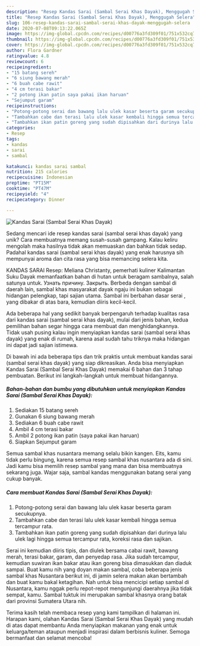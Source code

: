 ```yaml
---
description: "Resep Kandas Sarai (Sambal Serai Khas Dayak), Menggugah Selera"
title: "Resep Kandas Sarai (Sambal Serai Khas Dayak), Menggugah Selera"
slug: 106-resep-kandas-sarai-sambal-serai-khas-dayak-menggugah-selera
date: 2020-07-08T09:13:22.065Z
image: https://img-global.cpcdn.com/recipes/d00776a3fd309f01/751x532cq70/kandas-sarai-sambal-serai-khas-dayak-foto-resep-utama.jpg
thumbnail: https://img-global.cpcdn.com/recipes/d00776a3fd309f01/751x532cq70/kandas-sarai-sambal-serai-khas-dayak-foto-resep-utama.jpg
cover: https://img-global.cpcdn.com/recipes/d00776a3fd309f01/751x532cq70/kandas-sarai-sambal-serai-khas-dayak-foto-resep-utama.jpg
author: Flora Gardner
ratingvalue: 4.8
reviewcount: 6
recipeingredient:
- "15 batang sereh"
- "6 siung bawang merah"
- "6 buah cabe rawit"
- "4 cm terasi bakar"
- "2 potong ikan patin saya pakai ikan haruan"
- "Sejumput garam"
recipeinstructions:
- "Potong-potong serai dan bawang lalu ulek kasar beserta garam secukupnya."
- "Tambahkan cabe dan terasi lalu ulek kasar kembali hingga semua tercampur rata."
- "Tambahkan ikan patin goreng yang sudah dipisahkan dari durinya lalu ulek lagi hingga semua tercampur rata, koreksi rasa dan sajikan."
categories:
- Resep
tags:
- kandas
- sarai
- sambal

katakunci: kandas sarai sambal 
nutrition: 215 calories
recipecuisine: Indonesian
preptime: "PT15M"
cooktime: "PT47M"
recipeyield: "4"
recipecategory: Dinner

---
```



![Kandas Sarai (Sambal Serai Khas Dayak)](https://img-global.cpcdn.com/recipes/d00776a3fd309f01/751x532cq70/kandas-sarai-sambal-serai-khas-dayak-foto-resep-utama.jpg)

Sedang mencari ide resep kandas sarai (sambal serai khas dayak) yang unik? Cara membuatnya memang susah-susah gampang. Kalau keliru mengolah maka hasilnya tidak akan memuaskan dan bahkan tidak sedap. Padahal kandas sarai (sambal serai khas dayak) yang enak harusnya sih mempunyai aroma dan cita rasa yang bisa memancing selera kita.

KANDAS SARAI Resep: Meliana Christanty, pemerhati kuliner Kalimantan Suku Dayak memanfaatkan bahan di hutan untuk beragam sambalnya, salah satunya untuk. Узнать причину. Закрыть. Berbeda dengan sambal di daerah lain, sambal khas masyarakat dayak ngaju ini bukan sebagai hidangan pelengkap, tapi sajian utama. Sambal ini berbahan dasar serai , yang dibakar di atas bara, kemudian diiris kecil-kecil.

Ada beberapa hal yang sedikit banyak berpengaruh terhadap kualitas rasa dari kandas sarai (sambal serai khas dayak), mulai dari jenis bahan, kedua pemilihan bahan segar hingga cara membuat dan menghidangkannya. Tidak usah pusing kalau ingin menyiapkan kandas sarai (sambal serai khas dayak) yang enak di rumah, karena asal sudah tahu triknya maka hidangan ini dapat jadi sajian istimewa.


Di bawah ini ada beberapa tips dan trik praktis untuk membuat kandas sarai (sambal serai khas dayak) yang siap dikreasikan. Anda bisa menyiapkan Kandas Sarai (Sambal Serai Khas Dayak) memakai 6 bahan dan 3 tahap pembuatan. Berikut ini langkah-langkah untuk membuat hidangannya.

<!--inarticleads1-->

##### Bahan-bahan dan bumbu yang dibutuhkan untuk menyiapkan Kandas Sarai (Sambal Serai Khas Dayak):

1. Sediakan 15 batang sereh
1. Gunakan 6 siung bawang merah
1. Sediakan 6 buah cabe rawit
1. Ambil 4 cm terasi bakar
1. Ambil 2 potong ikan patin (saya pakai ikan haruan)
1. Siapkan Sejumput garam


Semua sambal khas nusantara memang selalu bikin kangen. Eits, kamu tidak perlu bingung, karena semua resep sambal khas nusantara ada di sini. Jadi kamu bisa memilih resep sambal yang mana dan bisa membuatnya sekarang juga. Wajar saja, sambal kandas menggunakan batang serai yang cukup banyak. 

<!--inarticleads2-->

##### Cara membuat Kandas Sarai (Sambal Serai Khas Dayak):

1. Potong-potong serai dan bawang lalu ulek kasar beserta garam secukupnya.
1. Tambahkan cabe dan terasi lalu ulek kasar kembali hingga semua tercampur rata.
1. Tambahkan ikan patin goreng yang sudah dipisahkan dari durinya lalu ulek lagi hingga semua tercampur rata, koreksi rasa dan sajikan.


Serai ini kemudian diiris tipis, dan diulek bersama cabai rawit, bawang merah, terasi bakar, garam, dan penyedap rasa. Jika sudah tercampur, kemudian suwiran ikan bakar atau ikan goreng bisa dimasukkan dan diaduk sampai. Buat kamu nih yang doyan makan sambal, coba beberapa jenis sambal khas Nusantara berikut ini, di jamin selera makan akan bertambah dan buat kamu bakal ketagihan. Nah untuk bisa mencicipi setiap sambal di Nusantara, kamu nggak perlu repot-repot mengunjungi daerahnya jika tidak sempat, kamu. Sambal tuktuk ini merupakan sambal khasnya orang batak dari provinsi Sumatera Utara nih. 

Terima kasih telah membaca resep yang kami tampilkan di halaman ini. Harapan kami, olahan Kandas Sarai (Sambal Serai Khas Dayak) yang mudah di atas dapat membantu Anda menyiapkan makanan yang enak untuk keluarga/teman ataupun menjadi inspirasi dalam berbisnis kuliner. Semoga bermanfaat dan selamat mencoba!
